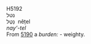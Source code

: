 <body>
  <p>H5192<br>  נטל  <br> נֵטֶל  ‎  nêṭel  <br><i>nay‘-tel </i><br>From <a href="h5190.htm">5190</a>  a <i>burden: - </i>weighty.<br></p>
 </body>